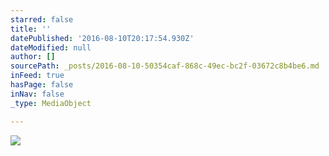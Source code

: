 ```yaml
---
starred: false
title: ''
datePublished: '2016-08-10T20:17:54.930Z'
dateModified: null
author: []
sourcePath: _posts/2016-08-10-50354caf-868c-49ec-bc2f-03672c8b4be6.md
inFeed: true
hasPage: false
inNav: false
_type: MediaObject

---
```

![](https://the-grid-user-content.s3-us-west-2.amazonaws.com/8716910e-edb9-4276-9e8b-c11fbe978959.jpg)